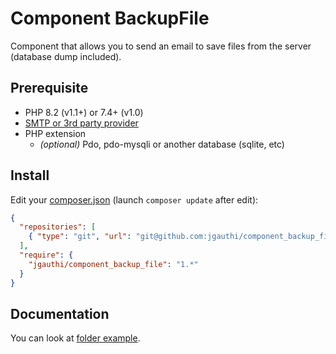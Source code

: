 # Component BackupFile
Component that allows you to send an email to save files from the server (database dump included).

## Prerequisite
* PHP 8.2 (v1.1+) or 7.4+ (v1.0)
* [SMTP or 3rd party provider](https://symfony.com/doc/current/mailer.html#transport-setup)
* PHP extension
    * _(optional)_ Pdo, pdo-mysqli or another database (sqlite, etc)


## Install
Edit your [composer.json](https://getcomposer.org) (launch `composer update` after edit):
```json
{
  "repositories": [
    { "type": "git", "url": "git@github.com:jgauthi/component_backup_file.git" }
  ],
  "require": {
    "jgauthi/component_backup_file": "1.*"
  }
}
```


## Documentation
You can look at [folder example](https://github.com/jgauthi/component_backup_file/tree/master/example).

